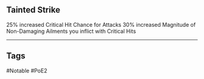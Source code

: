 ## Tainted Strike
25% increased Critical Hit Chance for Attacks
30% increased Magnitude of Non-Damaging Ailments you inflict with Critical Hits

---
## Tags
#Notable
#PoE2
